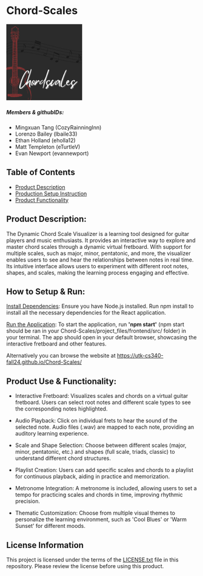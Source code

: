 # Chord-Scales
<img src="project_files/frontend/public/logo.png" alt="ChordScales logo" width="200" height="200">

##### Members & githubIDs:
* Mingxuan Tang (CozyRainningInn)
* Lorenzo Bailey (lbaile33)
* Ethan Holland (eholla12)
* Matt Templeton (eTurtleV)
* Evan Newport (evannewport)

## Table of Contents
- [Product Description](#product-description)
- [Production Setup Instruction](#production-setup-instruction)
- [Product Functionality](#product-functionality)





## Product Description:
The Dynamic Chord Scale Visualizer is a learning tool designed for guitar players and music enthusiasts. It provides an interactive way to explore and master chord scales through a dynamic virtual fretboard. With support for multiple scales, such as major, minor, pentatonic, and more, the visualizer enables users to see and hear the relationships between notes in real time. Its intuitive interface allows users to experiment with different root notes, shapes, and scales, making the learning process engaging and effective.

## How to Setup & Run: 
<u>Install Dependencies</u>: Ensure you have Node.js installed. Run npm install to install all the necessary dependencies for the React application.

<u>Run the Application</u>: To start the application, run __'npm start'__ (npm start should be ran in your Chord-Scales/project_files/frontend/src/ folder) in your terminal. The app should open in your default browser, showcasing the interactive fretboard and other features.

Alternatively you can browse the website at https://utk-cs340-fall24.github.io/Chord-Scales/


## Product Use & Functionality:
- Interactive Fretboard: Visualizes scales and chords on a virtual guitar fretboard. Users can select root notes and different scale types to see the corresponding notes highlighted.

- Audio Playback: Click on individual frets to hear the sound of the selected note. Audio files (.wav) are mapped to each note, providing an auditory learning experience.

- Scale and Shape Selection: Choose between different scales (major, minor, pentatonic, etc.) and shapes (full scale, triads, classic) to understand different chord structures.

- Playlist Creation: Users can add specific scales and chords to a playlist for continuous playback, aiding in practice and memorization.

- Metronome Integration: A metronome is included, allowing users to set a tempo for practicing scales and chords in time, improving rhythmic precision.

- Thematic Customization: Choose from multiple visual themes to personalize the learning environment, such as 'Cool Blues' or 'Warm Sunset' for different moods.


## License Information
This project is licensed under the terms of the [LICENSE.txt](LICENSE.txt) file in this repository. Please review the license before using this product.